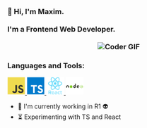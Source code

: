 <h3 align="left">
 <abc>
  <br>👋 Hi, I'm Maxim.<br>
  <br> I'm a Frontend Web Developer. <br>
  <br>
  <div align="center">
    <img src="https://miro.medium.com/max/680/1*IRGHmiGsa16stedQvIaZfw.gif" alt="Coder GIF" width="680" height="428">
  </div>
 </abc>
</h3> 
<h3 align="left">Languages and Tools:</h3>
<p align="left">
  <a href="https://developer.mozilla.org/en-US/docs/Web/JavaScript" target="_blank"> <img src="https://raw.githubusercontent.com/devicons/devicon/master/icons/javascript/javascript-original.svg" alt="javascript" width="40" height="40"/> </a>
  <a href="https://www.typescriptlang.org/" target="_blank"> <img src="https://raw.githubusercontent.com/devicons/devicon/master/icons/typescript/typescript-original.svg" alt="typescript" width="40" height="40"/> </a>
  <a href="https://reactjs.org/" target="_blank"> <img src="https://raw.githubusercontent.com/devicons/devicon/master/icons/react/react-original-wordmark.svg" alt="react" width="40" height="40"/> </a>
  <a href="https://nodejs.org" target="_blank"> <img src="https://raw.githubusercontent.com/devicons/devicon/master/icons/nodejs/nodejs-original-wordmark.svg" alt="nodejs" width="40" height="40"/> </a>

- :telescope: I'm currently working in R1 :alien:
- :hourglass_flowing_sand: Experimenting with TS and React
